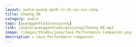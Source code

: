 ```yaml
---
layout: audio-quang-ganh-lo-di-va-vui-song
title: Chương 08
category: audio
tags: [quangganhlodivavuisong]
link: /audio/quangganhlodivavuisong/Chương 08.mp3 
image: /images/thumbs/java/Java Performance Companion.png
description : Java Performance Companion 
---
```












